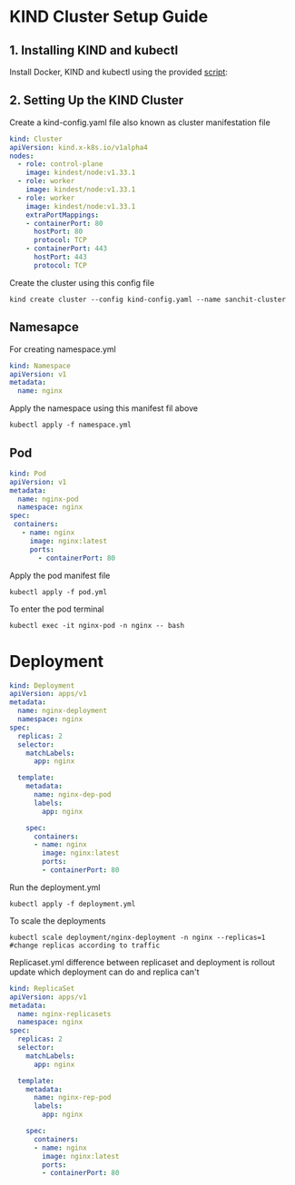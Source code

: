 # KIND Cluster Setup Guide
## 1. Installing KIND and kubectl
Install Docker, KIND and kubectl using the provided [script](https://github.com/sanchitk2002/kubernete-project/blob/main/installation%20script/install.sh):

## 2. Setting Up the KIND Cluster
Create a kind-config.yaml file also known as cluster manifestation file
```yaml
kind: Cluster
apiVersion: kind.x-k8s.io/v1alpha4
nodes:
  - role: control-plane
    image: kindest/node:v1.33.1
  - role: worker
    image: kindest/node:v1.33.1
  - role: worker
    image: kindest/node:v1.33.1
    extraPortMappings:
    - containerPort: 80
      hostPort: 80
      protocol: TCP
    - containerPort: 443
      hostPort: 443
      protocol: TCP
```
Create the cluster using this config file 
```
kind create cluster --config kind-config.yaml --name sanchit-cluster
```

## Namesapce
For creating namespace.yml
```yaml
kind: Namespace
apiVersion: v1
metadata:
  name: nginx
```
Apply the namespace using this manifest fil above
```
kubectl apply -f namespace.yml
```

## Pod
```yaml
kind: Pod
apiVersion: v1
metadata:
  name: nginx-pod
  namespace: nginx
spec:
 containers:
   - name: nginx
     image: nginx:latest
     ports:
       - containerPort: 80
```
Apply the pod manifest file
```
kubectl apply -f pod.yml
```
To enter the pod terminal 
```
kubectl exec -it nginx-pod -n nginx -- bash
```
# Deployment
```yaml
kind: Deployment
apiVersion: apps/v1
metadata:
  name: nginx-deployment
  namespace: nginx
spec:
  replicas: 2
  selector:
    matchLabels:
      app: nginx

  template:
    metadata:
      name: nginx-dep-pod
      labels:
        app: nginx

    spec:
      containers:
      - name: nginx
        image: nginx:latest
        ports:
        - containerPort: 80
```
Run the deployment.yml
```
kubectl apply -f deployment.yml
```

To scale the deployments
```
kubectl scale deployment/nginx-deployment -n nginx --replicas=1      #change replicas according to traffic
```
Replicaset.yml
difference between replicaset and deployment is rollout update which deployment can do and replica can't
```yaml
kind: ReplicaSet
apiVersion: apps/v1
metadata:
  name: nginx-replicasets
  namespace: nginx
spec:
  replicas: 2
  selector:
    matchLabels:
      app: nginx

  template:
    metadata:
      name: nginx-rep-pod
      labels:
        app: nginx

    spec:
      containers:
      - name: nginx
        image: nginx:latest
        ports:
        - containerPort: 80
```
  
